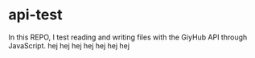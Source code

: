 # api-test
In this REPO, I test reading and writing files with the GiyHub API through JavaScript.
 hej hej hej hej hej hej hej